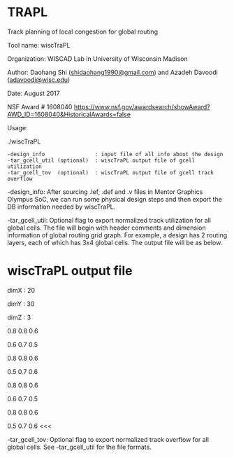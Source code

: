 # TRAPL

Track planning of local congestion for global routing

Tool name: 	wiscTraPL

Organization:	WISCAD Lab in University of Wisconsin Madison

Author: 	Daohang Shi (shidaohang1990@gmail.com) and Azadeh Davoodi (adavoodi@wisc.edu)

Date: 		August 2017

NSF Award # 1608040 https://www.nsf.gov/awardsearch/showAward?AWD_ID=1608040&HistoricalAwards=false

Usage:

./wiscTraPL

 	-design_info                : input file of all info about the design
	-tar_gcell_util (optional)  : wiscTraPL output file of gcell utilization
	-tar_gcell_tov  (optional)  : wiscTraPL output file of gcell track overflow

-design_info: 
	After sourcing .lef, .def and .v files in Mentor Graphics Olympus SoC, we can run some physical design steps and then export the DB information needed by wiscTraPL.   

-tar_gcell_util:
	Optional flag to export normalized track utilization for all global cells.  The file will begin with header comments and dimension information of global routing grid graph.  For example, a design has 2 routing layers, each of which has 3x4 global cells.  The output file will be as below.

>>>
# wiscTraPL output file

dimX : 20

dimY : 30

dimZ : 3


0.8 0.8 0.6

0.6 0.7 0.5

0.8 0.8 0.6

0.5 0.7 0.6

0.8 0.8 0.6

0.6 0.7 0.5

0.8 0.8 0.6

0.5 0.7 0.6
<<<

-tar_gcell_tov:
	Optional flag to export normalized track overflow for all global cells.  See -tar_gcell_util for the file formats.

